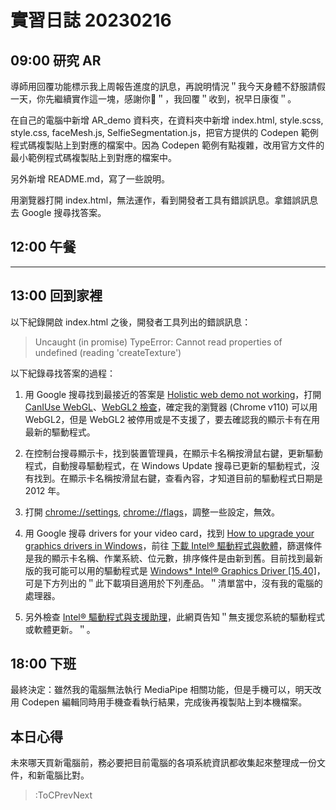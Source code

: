 # 實習日誌 20230216

## 09:00 研究 AR

導師用回覆功能標示我上周報告進度的訊息，再說明情況＂我今天身體不舒服請假一天，你先繼續實作這一塊，感謝你🙏＂，我回覆＂收到，祝早日康復＂。

在自己的電腦中新增 AR_demo 資料夾，在資料夾中新增 index.html, style.scss, style.css, faceMesh.js, SelfieSegmentation.js，把官方提供的 Codepen 範例程式碼複製貼上到對應的檔案中。因為 Codepen 範例有點複雜，改用官方文件的最小範例程式碼複製貼上到對應的檔案中。

另外新增 README.md，寫了一些說明。

用瀏覽器打開 index.html，無法運作，看到開發者工具有錯誤訊息。拿錯誤訊息去 Google 搜尋找答案。

## 12:00 午餐

---

## 13:00 回到家裡

以下紀錄開啟 index.html 之後，開發者工具列出的錯誤訊息：

> Uncaught (in promise) TypeError: Cannot read properties of undefined (reading 'createTexture')

以下紀錄尋找答案的過程：

1. 用 Google 搜尋找到最接近的答案是 [Holistic web demo not working](https://github.com/google/mediapipe/issues/1735)，打開 [CanIUse WebGL](https://caniuse.com/webgl2)、[WebGL2 檢查](https://get.webgl.org/webgl2/)，確定我的瀏覽器 (Chrome v110) 可以用 WebGL2，但是 WebGL2 被停用或是不支援了，要去確認我的顯示卡有在用最新的驅動程式。

2. 在控制台搜尋顯示卡，找到裝置管理員，在顯示卡名稱按滑鼠右鍵，更新驅動程式，自動搜尋驅動程式，在 Windows Update 搜尋已更新的驅動程式，沒有找到。在顯示卡名稱按滑鼠右鍵，查看內容，才知道目前的驅動程式日期是 2012 年。

3. 打開 [chrome://settings](chrome://settings), [chrome://flags](chrome://flags)，調整一些設定，無效。

4. 用 Google 搜尋 drivers for your video card，找到 [How to upgrade your graphics drivers in Windows](http://www.algodoo.com/update-drivers/)，前往 [下載 Intel® 驅動程式與軟體](https://www.intel.com.tw/content/www/tw/zh/download-center/home.html)，篩選條件是我的顯示卡名稱、作業系統、位元數，排序條件是由新到舊。目前找到最新版的我可能可以用的驅動程式是 [Windows* Intel® Graphics Driver [15.40]](https://www.intel.com.tw/content/www/tw/zh/download/18369/intel-graphics-driver-for-windows-15-40.html)，可是下方列出的＂此下載項目適用於下列產品。＂清單當中，沒有我的電腦的處理器。

5. 另外檢查 [Intel® 驅動程式與支援助理](https://www.intel.com.tw/content/www/tw/zh/support/intel-driver-support-assistant.html)，此網頁告知＂無支援您系統的驅動程式或軟體更新。＂。

## 18:00 下班

最終決定：雖然我的電腦無法執行 MediaPipe 相關功能，但是手機可以，明天改用 Codepen 編輯同時用手機查看執行結果，完成後再複製貼上到本機檔案。

## 本日心得

未來哪天買新電腦前，務必要把目前電腦的各項系統資訊都收集起來整理成一份文件，和新電腦比對。

> :ToCPrevNext